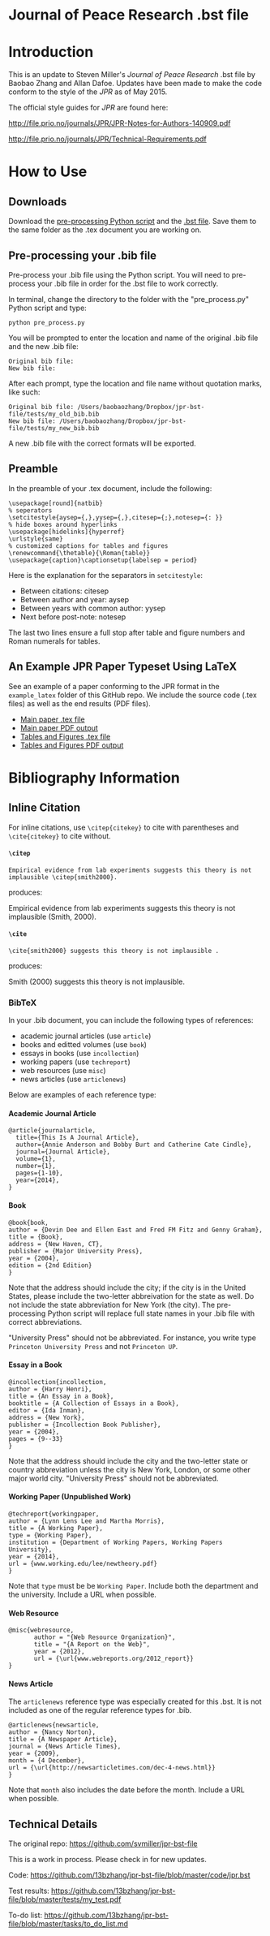Journal of Peace Research .bst file
==================================

# Introduction 
This is an update to Steven Miller's _Journal of Peace Research_ .bst file by Baobao Zhang and Allan Dafoe. Updates have been made to make the code conform to the style of the _JPR_ as of May 2015.

The official style guides for _JPR_ are found here:

http://file.prio.no/journals/JPR/JPR-Notes-for-Authors-140909.pdf

http://file.prio.no/journals/JPR/Technical-Requirements.pdf

# How to Use

## Downloads

Download the [pre-processing Python script](https://raw.githubusercontent.com/13bzhang/jpr-bst-file/master/code/pre_process.py) and the [.bst file](https://github.com/13bzhang/jpr-bst-file/blob/master/code/jpr.bst). Save them to the same folder as the .tex document you are working on.

## Pre-processing your .bib file

Pre-process your .bib file using the Python script. You will need to pre-process your .bib file in order for the .bst file to work correctly.

In terminal, change the directory to the folder with the "pre_process.py" Python script and type:

```
python pre_process.py
```

You will be prompted to enter the location and name of the original .bib file and the new .bib file:

```
Original bib file: 
New bib file: 
```

After each prompt, type the location and file name without quotation marks, like such:

```
Original bib file: /Users/baobaozhang/Dropbox/jpr-bst-file/tests/my_old_bib.bib
New bib file: /Users/baobaozhang/Dropbox/jpr-bst-file/tests/my_new_bib.bib
```

A new .bib file with the correct formats will be exported.

## Preamble 

In the preamble of your .tex document, include the following:

```
\usepackage[round]{natbib}
% seperators
\setcitestyle{aysep={,},yysep={,},citesep={;},notesep={: }}
% hide boxes around hyperlinks
\usepackage[hidelinks]{hyperref}
\urlstyle{same}
% customized captions for tables and figures
\renewcommand{\thetable}{\Roman{table}}
\usepackage{caption}\captionsetup{labelsep = period}
```

Here is the explanation for the separators in `setcitestyle`:
* Between citations: citesep
* Between author and year: aysep
* Between years with common author: yysep
* Next before post-note: notesep

The last two lines ensure a full stop after table and figure numbers and Roman numerals for tables.

## An Example JPR Paper Typeset Using LaTeX

See an example of a paper conforming to the JPR format in the `example_latex` folder of this GitHub repo. We include the source code (.tex files) as well as the end results (PDF files).

* [Main paper .tex file](https://github.com/13bzhang/jpr-bst-file/blob/master/example_latex/example_latex_main.tex)
* [Main paper PDF output](https://github.com/13bzhang/jpr-bst-file/blob/master/example_latex/example_latex_main.pdf)
* [Tables and Figures .tex file](https://github.com/13bzhang/jpr-bst-file/blob/master/example_latex/example_latex_tables_figures.tex)
* [Tables and Figures PDF output](https://github.com/13bzhang/jpr-bst-file/blob/master/example_latex/example_latex_tables_figures.pdf)

# Bibliography Information

## Inline Citation

For inline citations, use `\citep{citekey}` to cite with parentheses and `\cite{citekey}` to cite without. 

#### `\citep`

```
Empirical evidence from lab experiments suggests this theory is not implausible \citep{smith2000}. 
```
produces:

Empirical evidence from lab experiments suggests this theory is not implausible (Smith, 2000).

#### `\cite`

```
\cite{smith2000} suggests this theory is not implausible . 
```

produces:

Smith (2000) suggests this theory is not implausible.

### BibTeX

In your .bib document, you can include the following types of references:

* academic journal articles (use `article`)
* books and editted volumes (use `book`)
* essays in books (use `incollection`)
* working papers (use `techreport`) 
* web resources (use `misc`)
* news articles (use `articlenews`)

Below are examples of each reference type:

#### Academic Journal Article

```
@article{journalarticle,
  title={This Is A Journal Article},
  author={Annie Anderson and Bobby Burt and Catherine Cate Cindle},
  journal={Journal Article},
  volume={1},
  number={1},
  pages={1-10},
  year={2014},
}
```

#### Book

``` 
@book{book,
author = {Devin Dee and Ellen East and Fred FM Fitz and Genny Graham},
title = {Book},
address = {New Haven, CT},
publisher = {Major University Press},
year = {2004},
edition = {2nd Edition}
}
```

Note that the address should include the city; if the city is in the United States, please include the two-letter abbreivation for the state as well. Do not include the state abbreviation for New York (the city). The pre-processing Python script will replace full state names in your .bib file with correct abbreviations.

"University Press" should not be abbreviated. For instance, you write type `Princeton University Press` and not `Princeton UP`.

#### Essay in a Book

```
@incollection{incollection,
author = {Harry Henri},
title = {An Essay in a Book},
booktitle = {A Collection of Essays in a Book},
editor = {Ida Inman},
address = {New York},
publisher = {Incollection Book Publisher},
year = {2004},
pages = {9--33}
}
```

Note that the address should include the city and the two-letter state or country abbreviation unless the city is New York, London, or some other major world city. "University Press" should not be abbreviated.


#### Working Paper (Unpublished Work)

```
@techreport{workingpaper,
author = {Lynn Lens Lee and Martha Morris},
title = {A Working Paper},
type = {Working Paper},
institution = {Department of Working Papers, Working Papers University},
year = {2014},
url = {www.working.edu/lee/newtheory.pdf}
}
```

Note that `type` must be be `Working Paper`. Include both the department and the university. Include a URL when possible.

#### Web Resource

```
@misc{webresource,
       author = "{Web Resource Organization}",
       title = "{A Report on the Web}",
       year = {2012},
       url = {\url{www.webreports.org/2012_report}}
}
```

#### News Article

The `articlenews` reference type was especially created for this .bst. It is not included as one of the regular reference types for .bib. 

```
@articlenews{newsarticle,
author = {Nancy Norton},
title = {A Newspaper Article},
journal = {News Article Times},
year = {2009},
month = {4 December},
url = {\url{http://newsarticletimes.com/dec-4-news.html}}
}
```

Note that `month` also includes the date before the month. Include a URL when possible.

## Technical Details

The original repo: https://github.com/svmiller/jpr-bst-file

This is a work in process. Please check in for new updates. 

Code: https://github.com/13bzhang/jpr-bst-file/blob/master/code/jpr.bst

Test results: https://github.com/13bzhang/jpr-bst-file/blob/master/tests/my_test.pdf

To-do list: https://github.com/13bzhang/jpr-bst-file/blob/master/tasks/to_do_list.md

